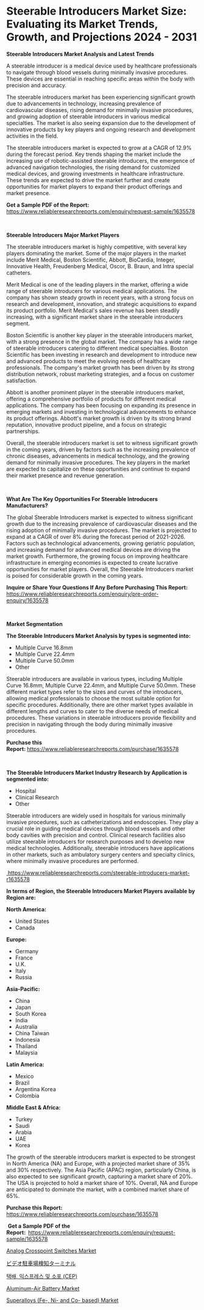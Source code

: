 <p><h1>Steerable Introducers Market Size: Evaluating its Market Trends, Growth, and Projections 2024 - 2031</h1></p><p><strong>Steerable Introducers Market Analysis and Latest Trends</strong></p>
<p><p>A steerable introducer is a medical device used by healthcare professionals to navigate through blood vessels during minimally invasive procedures. These devices are essential in reaching specific areas within the body with precision and accuracy.</p><p>The steerable introducers market has been experiencing significant growth due to advancements in technology, increasing prevalence of cardiovascular diseases, rising demand for minimally invasive procedures, and growing adoption of steerable introducers in various medical specialties. The market is also seeing expansion due to the development of innovative products by key players and ongoing research and development activities in the field.</p><p>The steerable introducers market is expected to grow at a CAGR of 12.9% during the forecast period. Key trends shaping the market include the increasing use of robotic-assisted steerable introducers, the emergence of advanced navigation technologies, the rising demand for customized medical devices, and growing investments in healthcare infrastructure. These trends are expected to drive the market further and create opportunities for market players to expand their product offerings and market presence.</p></p>
<p><strong>Get a Sample PDF of the Report:&nbsp;</strong> <a href="https://www.reliableresearchreports.com/enquiry/request-sample/1635578">https://www.reliableresearchreports.com/enquiry/request-sample/1635578</a></p>
<p>&nbsp;</p>
<p><strong>Steerable Introducers Major Market Players</strong></p>
<p><p>The steerable introducers market is highly competitive, with several key players dominating the market. Some of the major players in the market include Merit Medical, Boston Scientific, Abbott, BioCardia, Integer, Innovative Health, Freudenberg Medical, Oscor, B. Braun, and Intra special catheters.</p><p>Merit Medical is one of the leading players in the market, offering a wide range of steerable introducers for various medical applications. The company has shown steady growth in recent years, with a strong focus on research and development, innovation, and strategic acquisitions to expand its product portfolio. Merit Medical's sales revenue has been steadily increasing, with a significant market share in the steerable introducers segment.</p><p>Boston Scientific is another key player in the steerable introducers market, with a strong presence in the global market. The company has a wide range of steerable introducers catering to different medical specialties. Boston Scientific has been investing in research and development to introduce new and advanced products to meet the evolving needs of healthcare professionals. The company's market growth has been driven by its strong distribution network, robust marketing strategies, and a focus on customer satisfaction.</p><p>Abbott is another prominent player in the steerable introducers market, offering a comprehensive portfolio of products for different medical applications. The company has been focusing on expanding its presence in emerging markets and investing in technological advancements to enhance its product offerings. Abbott's market growth is driven by its strong brand reputation, innovative product pipeline, and a focus on strategic partnerships.</p><p>Overall, the steerable introducers market is set to witness significant growth in the coming years, driven by factors such as the increasing prevalence of chronic diseases, advancements in medical technology, and the growing demand for minimally invasive procedures. The key players in the market are expected to capitalize on these opportunities and continue to expand their market presence and revenue generation.</p></p>
<p>&nbsp;</p>
<p><strong>What Are The Key Opportunities For Steerable Introducers Manufacturers?</strong></p>
<p><p>The global Steerable Introducers market is expected to witness significant growth due to the increasing prevalence of cardiovascular diseases and the rising adoption of minimally invasive procedures. The market is projected to expand at a CAGR of over 8% during the forecast period of 2021-2026. Factors such as technological advancements, growing geriatric population, and increasing demand for advanced medical devices are driving the market growth. Furthermore, the growing focus on improving healthcare infrastructure in emerging economies is expected to create lucrative opportunities for market players. Overall, the Steerable Introducers market is poised for considerable growth in the coming years.</p></p>
<p><strong>Inquire or Share Your Questions If Any Before Purchasing This Report:</strong> <a href="https://www.reliableresearchreports.com/enquiry/pre-order-enquiry/1635578">https://www.reliableresearchreports.com/enquiry/pre-order-enquiry/1635578</a></p>
<p>&nbsp;</p>
<p><strong>Market Segmentation</strong></p>
<p><strong>The Steerable Introducers Market Analysis by types is segmented into:</strong></p>
<p><ul><li>Multiple Curve 16.8mm</li><li>Multiple Curve 22.4mm</li><li>Multiple Curve 50.0mm</li><li>Other</li></ul></p>
<p><p>Steerable introducers are available in various types, including Multiple Curve 16.8mm, Multiple Curve 22.4mm, and Multiple Curve 50.0mm. These different market types refer to the sizes and curves of the introducers, allowing medical professionals to choose the most suitable option for specific procedures. Additionally, there are other market types available in different lengths and curves to cater to the diverse needs of medical procedures. These variations in steerable introducers provide flexibility and precision in navigating through the body during minimally invasive procedures.</p></p>
<p><strong>Purchase this Report:&nbsp;</strong><a href="https://www.reliableresearchreports.com/purchase/1635578">https://www.reliableresearchreports.com/purchase/1635578</a></p>
<p>&nbsp;</p>
<p><strong>The Steerable Introducers Market Industry Research by Application is segmented into:</strong></p>
<p><ul><li>Hospital</li><li>Clinical Research</li><li>Other</li></ul></p>
<p><p>Steerable introducers are widely used in hospitals for various minimally invasive procedures, such as catheterizations and endoscopies. They play a crucial role in guiding medical devices through blood vessels and other body cavities with precision and control. Clinical research facilities also utilize steerable introducers for research purposes and to develop new medical technologies. Additionally, steerable introducers have applications in other markets, such as ambulatory surgery centers and specialty clinics, where minimally invasive procedures are performed.</p></p>
<p><a href="https://www.reliableresearchreports.com/steerable-introducers-market-r1635578">&nbsp;https://www.reliableresearchreports.com/steerable-introducers-market-r1635578</a></p>
<p><strong>In terms of Region, the Steerable Introducers Market Players available by Region are:</strong></p>
<p>
    <p> <strong> North America: </strong>
        <ul>
            <li>United States</li>
            <li>Canada</li>
        </ul>
        </p> 
    <p> <strong> Europe: </strong>
        <ul>
            <li>Germany</li>
            <li>France</li>
            <li>U.K.</li>
            <li>Italy</li>
            <li>Russia</li>
        </ul>
        </p> 
    <p> <strong> Asia-Pacific: </strong>
        <ul>
            <li>China</li>
            <li>Japan</li>
            <li>South Korea</li>
            <li>India</li>
            <li>Australia</li>
            <li>China Taiwan</li>
            <li>Indonesia</li>
            <li>Thailand</li>
            <li>Malaysia</li>
        </ul>
        </p> 
    <p> <strong> Latin America: </strong>
        <ul>
            <li>Mexico</li>
            <li>Brazil</li>
            <li>Argentina Korea</li>
            <li>Colombia</li>
        </ul>
        </p> 
    <p> <strong> Middle East & Africa: </strong>
        <ul>
            <li>Turkey</li>
            <li>Saudi</li>
            <li>Arabia</li>
            <li>UAE</li>
            <li>Korea</li>
        </ul>
    </p>
    </p>
<p><p>The growth of the steerable introducers market is expected to be strongest in North America (NA) and Europe, with a projected market share of 35% and 30% respectively. The Asia Pacific (APAC) region, particularly China, is also expected to see significant growth, capturing a market share of 20%. The USA is projected to hold a market share of 10%. Overall, NA and Europe are anticipated to dominate the market, with a combined market share of 65%.</p></p>
<p><strong>Purchase this Report: </strong><a href="https://www.reliableresearchreports.com/purchase/1635578">https://www.reliableresearchreports.com/purchase/1635578</a></p>
<p>&nbsp;<strong>Get a Sample PDF of the Report:&nbsp;&nbsp;</strong><a href="https://www.reliableresearchreports.com/enquiry/request-sample/1635578">https://www.reliableresearchreports.com/enquiry/request-sample/1635578</a></p>
<p><strong></strong></p>
<p><p><a href="https://issuu.com/reportprime-2/docs/analog-crosspoint-switches-market-size-2030.pptx">Analog Crosspoint Switches Market</a></p><p><a href="https://github.com/mohamedbakry57/Market-Research-Report-List-4/blob/main/659603092047.md">ビデオ駐車場検知ターミナル</a></p><p><a href="https://github.com/bunxhcci35271755/Market-Research-Report-List-2/blob/main/683827583436.md">택배, 익스프레스 및 소포 (CEP)</a></p><p><a href="https://github.com/peachesmcdowel1/Market-Research-Report-List-3/blob/main/aluminum-air-battery-market.md">Aluminum-Air Battery Market</a></p><p><a href="https://github.com/redneck06/Market-Research-Report-List-3/blob/main/superalloys-fe-ni-and-co-based-market.md">Superalloys (Fe-, Ni- and Co- based) Market</a></p></p>